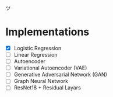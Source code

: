 ツ

# Implementations

- [x] Logistic Regression
- [ ] Linear Regression
- [ ] Autoencoder
- [ ] Variational Autoencoder (VAE)
- [ ] Generative Adversarial Network (GAN)
- [ ] Graph Neural Network
- [ ] ResNet18 + Residual Layars